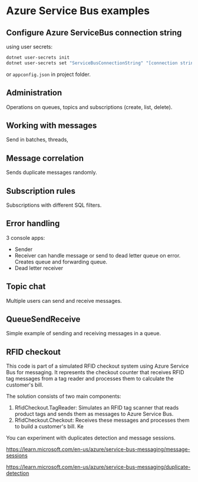 # Azure Service Bus examples

## Configure Azure ServiceBus connection string

using user secrets:
```bash
dotnet user-secrets init
dotnet user-secrets set "ServiceBusConnectionString" "[connection string value]" 
```

or `appconfig.json` in project folder.

## Administration

Operations on queues, topics and subscriptions (create, list, delete).

## Working with messages

Send in batches, threads, 

## Message correlation

Sends duplicate messages randomly.

## Subscription rules

Subscriptions with different SQL filters.

## Error handling

3 console apps:
- Sender
- Receiver can handle message or send to dead letter queue on error.
Creates queue and forwarding queue.
- Dead letter receiver 

## Topic chat

Multiple users can send and receive messages.

## QueueSendReceive

Simple example of sending and receiving messages in a queue.

## RFID checkout 

This code is part of a simulated RFID checkout system using Azure Service Bus for messaging. It represents the checkout counter that receives RFID tag messages from a tag reader and processes them to calculate the customer's bill.

The solution consists of two main components:
1.	RfidCheckout.TagReader: Simulates an RFID tag scanner that reads product tags and sends them as messages to Azure Service Bus.
2.	RfidCheckout.Checkout: Receives these messages and processes them to build a customer's bill.
Ke

You can experiment with duplicates detection and message sessions.	

https://learn.microsoft.com/en-us/azure/service-bus-messaging/message-sessions

https://learn.microsoft.com/en-us/azure/service-bus-messaging/duplicate-detection
